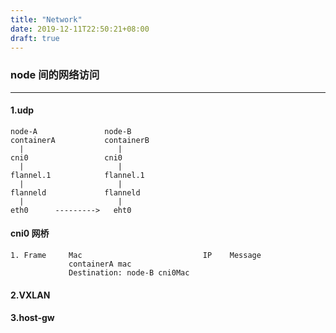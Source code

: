 ```yaml
---
title: "Network"
date: 2019-12-11T22:50:21+08:00
draft: true
---
```


### node 间的网络访问
---
#### 1.udp

    node-A               node-B
    containerA           containerB
      |                     |
    cni0                 cni0
      |                     |
    flannel.1            flannel.1
      |                     |
    flanneld             flanneld
      |                     |
    eth0      --------->   eht0

#### cni0 网桥

    1. Frame     Mac                           IP    Message
                 containerA mac
                 Destination: node-B cni0Mac
             
             
#### 2.VXLAN


#### 3.host-gw

